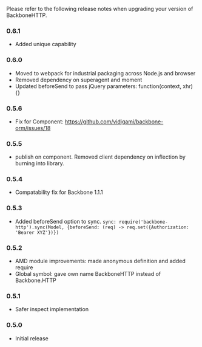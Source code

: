 Please refer to the following release notes when upgrading your version of BackboneHTTP.

### 0.6.1
* Added unique capability

### 0.6.0
* Moved to webpack for industrial packaging across Node.js and browser
* Removed dependency on superagent and moment
* Updated beforeSend to pass jQuery parameters: function(context, xhr) {}

### 0.5.6
* Fix for Component: https://github.com/vidigami/backbone-orm/issues/18

### 0.5.5
* publish on component. Removed client dependency on inflection by burning into library.

### 0.5.4
* Compatability fix for Backbone 1.1.1

### 0.5.3
* Added beforeSend option to sync. `sync: require('backbone-http').sync(Model, {beforeSend: (req) -> req.set({Authorization: 'Bearer XYZ'})})`

### 0.5.2
* AMD module improvements: made anonymous definition and added require
* Global symbol: gave own name BackboneHTTP instead of Backbone.HTTP

### 0.5.1
* Safer inspect implementation

### 0.5.0
* Initial release
